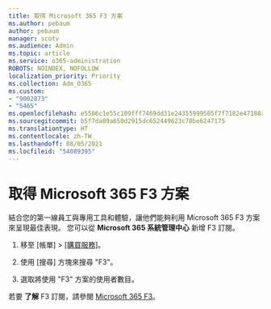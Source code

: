 ```yaml
---
title: 取得 Microsoft 365 F3 方案
ms.author: pebaum
author: pebaum
manager: scotv
ms.audience: Admin
ms.topic: article
ms.service: o365-administration
ROBOTS: NOINDEX, NOFOLLOW
localization_priority: Priority
ms.collection: Adm_O365
ms.custom:
- "9002873"
- "5465"
ms.openlocfilehash: e5586c1e55c109fff7469dd31e24355999505f7f7182e47188af10db1b8bd772
ms.sourcegitcommit: b5f7da89a650d2915dc652449623c78be6247175
ms.translationtype: HT
ms.contentlocale: zh-TW
ms.lasthandoff: 08/05/2021
ms.locfileid: "54089395"
---
```

# <a name="get-the-microsoft-365-f3-plan"></a>取得 Microsoft 365 F3 方案

結合您的第一線員工與專用工具和體驗，讓他們能夠利用 Microsoft 365 F3 方案來呈現最佳表現。 您可以從 **Microsoft 365 系統管理中心** 新增 F3 訂閱。

1. 移至 [帳單] > [[購買服務]](https://go.microsoft.com/fwlink/p/?linkid=868433)。

2. 使用 [搜尋] 方塊來搜尋 "F3"。

3. 選取將使用 "F3" 方案的使用者數目。

若要 **了解** F3 訂閱，請參閱 [Microsoft 365 F3](https://www.microsoft.com/microsoft-365/microsoft-365-enterprise-f3?activetab=pivot%3aoverviewtab)。
